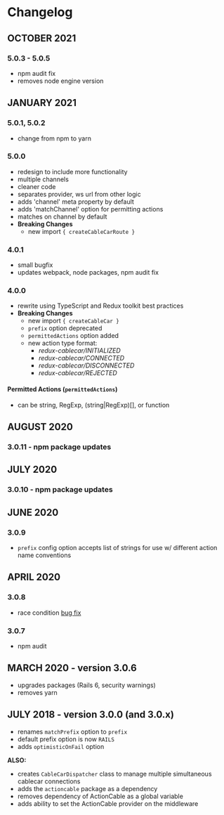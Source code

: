 # Changelog
## OCTOBER 2021
### 5.0.3 - 5.0.5
- npm audit fix
- removes node engine version
## JANUARY 2021
### 5.0.1, 5.0.2
- change from npm to yarn
### 5.0.0
- redesign to include more functionality
- multiple channels
- cleaner code
- separates provider, ws url from other logic
- adds 'channel' meta property by default
- adds 'matchChannel' option for permitting actions
- matches on channel by default
- **Breaking Changes**
  - new import `{ createCableCarRoute }`

### 4.0.1
- small bugfix
- updates webpack, node packages, npm audit fix
### 4.0.0
- rewrite using TypeScript and Redux toolkit best practices
- **Breaking Changes**
  - new import `{ createCableCar }`
  - `prefix` option deprecated
  - `permittedActions` option added
  - new action type format:
    - *redux-cablecar/INITIALIZED*
    - *redux-cablecar/CONNECTED*
    - *redux-cablecar/DISCONNECTED*
    - *redux-cablecar/REJECTED*
#### Permitted Actions (`permittedActions`)
- can be string, RegExp, (string|RegExp)[], or function

## AUGUST 2020
### 3.0.11 - npm package updates

## JULY 2020
### 3.0.10 - npm package updates

## JUNE 2020
### 3.0.9
- `prefix` config option accepts list of strings for use w/ different action name conventions

## APRIL 2020
### 3.0.8
- race condition [bug fix](https://github.com/ndhays/redux-cablecar/issues/9)

### 3.0.7
- npm audit

## MARCH 2020 - version 3.0.6

- upgrades packages (Rails 6, security warnings)
- removes yarn


## JULY 2018 - version 3.0.0 (and 3.0.x)

- renames `matchPrefix` option to `prefix`
- default prefix option is now `RAILS`
- adds `optimisticOnFail` option

**ALSO:**
- creates `CableCarDispatcher` class to manage multiple simultaneous cablecar connections
- adds the `actioncable` package as a dependency
- removes dependency of ActionCable as a global variable
- adds ability to set the ActionCable provider on the middleware
